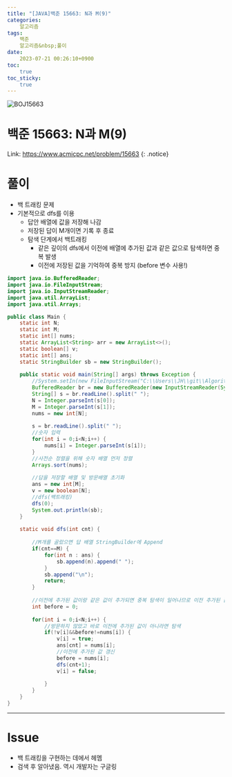 ```yaml
---
title: "[JAVA]백준 15663: N과 M(9)"
categories:
    알고리즘
tags:
    백준
    알고리즘&nbsp;풀이
date:
    2023-07-21 00:26:10+0900
toc:
    true
toc_sticky:
    true
---
```

![BOJ15663](https://github.com/cuzzzu1318/cuzzzu1318/assets/77597885/f99c2688-ddb0-40cd-ad2c-e8807c8403c5)


# 백준 15663: N과 M(9)
Link: <https://www.acmicpc.net/problem/15663>
{: .notice}


# 풀이
*  백 트래킹 문제
*  기본적으로 dfs를 이용
   *  답안 배열에 값을 저장해 나감
   *  저장된 답이 M개이면 기록 후 종료
   *  탐색 단계에서 백트래킹
      *  같은 깊이의 dfs에서 이전에 배열에 추가된 값과 같은 값으로 탐색하면 중복 발생
      *  이전에 저장된 값을 기억하여 중복 방지 (before 변수 사용!)

```java
import java.io.BufferedReader;
import java.io.FileInputStream;
import java.io.InputStreamReader;
import java.util.ArrayList;
import java.util.Arrays;

public class Main {
	static int N;
	static int M;
	static int[] nums;
	static ArrayList<String> arr = new ArrayList<>();
	static boolean[] v;
	static int[] ans;
	static StringBuilder sb = new StringBuilder();
	
	public static void main(String[] args) throws Exception {
		//System.setIn(new FileInputStream("C:\\Users\\JH\\git\\Algorithm\\Baekjoon\\src\\input.txt"));
		BufferedReader br = new BufferedReader(new InputStreamReader(System.in));
		String[] s = br.readLine().split(" ");
		N = Integer.parseInt(s[0]);
		M = Integer.parseInt(s[1]);
		nums = new int[N];
		
		s = br.readLine().split(" ");
		//숫자 입력
		for(int i = 0;i<N;i++) {
			nums[i] = Integer.parseInt(s[i]);
		}
		//사전순 정렬을 위해 숫자 배열 먼저 정렬
		Arrays.sort(nums);
		
		//답을 저장할 배열 및 방문배열 초기화
		ans = new int[M];
		v = new boolean[N];
		//dfs(백트래킹)
		dfs(0);
		System.out.println(sb);
	}
	
	static void dfs(int cnt) {
		
		//M개를 골랐으면 답 배열 StringBuilder에 Append
		if(cnt==M) {
			for(int n : ans) {
				sb.append(n).append(" ");
			}
			sb.append("\n");
			return;
		}
		
		//이전에 추가된 값이랑 같은 값이 추가되면 중복 탐색이 일어나므로 이전 추가된 값을 저장할 before 추가
		int before = 0;
		
		for(int i = 0;i<N;i++) {
			//방문하지 않았고 바로 이전에 추가된 값이 아니라면 탐색
			if(!v[i]&&before!=nums[i]) {
				v[i] = true;
				ans[cnt] = nums[i];
				//이전에 추가된 값 갱신
				before = nums[i];
				dfs(cnt+1);
				v[i] = false;
				
			}
		}
	}
}
```
***

# Issue

* 백 트래킹을 구현하는 데에서 헤멤
* 검색 후 알아냈음. 역시 개발자는 구글링